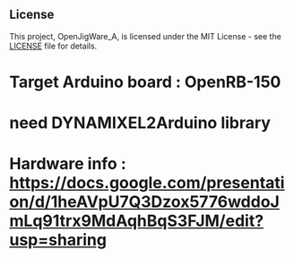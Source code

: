 ## License
This project, OpenJigWare_A, is licensed under the MIT License - see the [LICENSE](LICENSE) file for details.

# Target Arduino board : OpenRB-150

# need DYNAMIXEL2Arduino library
# Hardware info : https://docs.google.com/presentation/d/1heAVpU7Q3Dzox5776wddoJmLq91trx9MdAqhBqS3FJM/edit?usp=sharing
